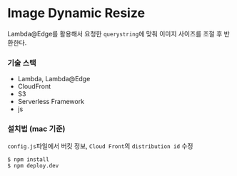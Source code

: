 # Image Dynamic Resize

Lambda@Edge를 활용해서 요청한 `querystring`에 맞춰 이미지 사이즈를 조절 후 반환한다.

### 기술 스택

- Lambda, Lambda@Edge
- CloudFront
- S3
- Serverless Framework
- js

### 설치법 (mac 기준)

`config.js`파일에서 버킷 정보, `Cloud Front`의 `distribution id` 수정

```sh
$ npm install
$ npm deploy.dev
```
